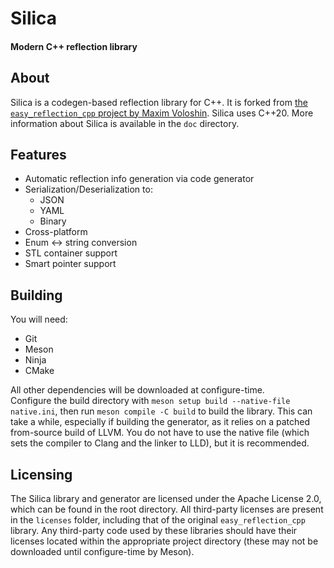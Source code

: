 # Silica
#### Modern C++ reflection library 

## About
Silica is a codegen-based reflection library for C++. It is forked from [the `easy_reflection_cpp` project by Maxim Voloshin](https://github.com/chocolacula/easy_reflection_cpp). Silica uses C++20. More information about Silica is available in the `doc` directory.

## Features
* Automatic reflection info generation via code generator
* Serialization/Deserialization to:
	* JSON
	* YAML
	* Binary
* Cross-platform
* Enum <-> string conversion
* STL container support
* Smart pointer support

## Building
You will need:  
* Git
* Meson
* Ninja
* CMake  

All other dependencies will be downloaded at configure-time.  
Configure the build directory with `meson setup build --native-file native.ini`, then run `meson compile -C build` to build the library. This can take a while, especially if building the generator, as it relies on a patched from-source build of LLVM. You do not have to use the native file (which sets the compiler to Clang and the linker to LLD), but it is recommended.

## Licensing
The Silica library and generator are licensed under the Apache License 2.0, which can be found in the root directory. All third-party licenses are present in the `licenses` folder, including that of the original `easy_reflection_cpp` library.
Any third-party code used by these libraries should have their licenses located within the appropriate project directory (these may not be downloaded until configure-time by Meson).
